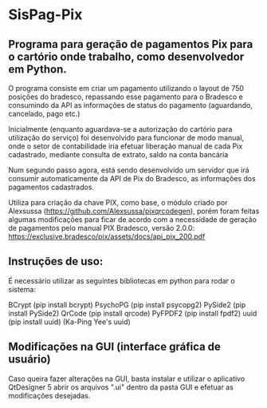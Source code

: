 # SisPag-Pix

## Programa para geração de pagamentos Pix para o cartório onde trabalho, como desenvolvedor em Python.

O programa consiste em criar um pagamento utilizando o layout de 750 posições do bradesco, 
repassando esse pagamento para o Bradesco e consumindo da API as informações de status do 
pagamento (aguardando, cancelado, pago etc.)

Inicialmente (enquanto aguardava-se a autorização do cartório para utilização do serviço)
foi desenvolvido para funcionar de modo manual, onde o setor de contabilidade iria efetuar
liberação manual de cada Pix cadastrado, mediante consulta de extrato, saldo na conta bancária

Num segundo passo agora, está sendo desenvolvido um servidor que irá consumir automaticamente
da API de Pix do Bradesco, as informações dos pagamentos cadastrados.

Utiliza para criação da chave PIX, como base, o módulo criado por 
Alexsussa (https://github.com/Alexsussa/pixqrcodegen), porém foram feitas algumas modificações
para ficar de acordo com a necessidade de geração de pagamentos pelo manual PIX Bradesco,
versão 2.0.0: https://exclusive.bradesco/pix/assets/docs/api_pix_200.pdf

## Instruções de uso:

É necessário utilizar as seguintes bibliotecas em python para rodar o sistema:

BCrypt (pip install bcrypt)
PsychoPG (pip install psycopg2)
PySide2 (pip install PySide2)
QrCode (pip install qrcode)
PyFPDF2 (pip install fpdf2)
uuid (pip install uuid) (Ka-Ping Yee's uuid)


## Modificações na GUI (interface gráfica de usuário)
Caso queira fazer alterações na GUI, basta instalar e utilizar o aplicativo QtDesigner 5
abrir os arquivos ".ui" dentro da pasta GUI e efetuar as modificações desejadas.
